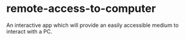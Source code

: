 # remote-access-to-computer
An interactive app which  will provide  an easily accessible medium to interact with a PC.
